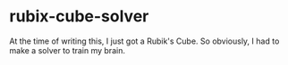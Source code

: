 # rubix-cube-solver
At the time of writing this, I just got a Rubik's Cube. So obviously, I had to make a solver to train my brain.
